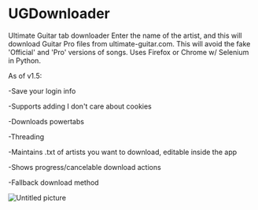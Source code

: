 # UGDownloader
Ultimate Guitar tab downloader
Enter the name of the artist, and this will download Guitar Pro files from ultimate-guitar.com. This will avoid the fake 'Official' and 'Pro'
versions of songs. Uses Firefox or Chrome w/ Selenium in Python.

As of v1.5:

-Save your login info

-Supports adding I don't care about cookies

-Downloads powertabs

-Threading

-Maintains .txt of artists you want to download, editable inside the app

-Shows progress/cancelable download actions

-Fallback download method


![Untitled picture](https://user-images.githubusercontent.com/9942757/236566975-d5896f6e-6124-44d8-bc4e-4270b584906b.png)
